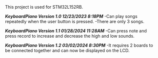 This project is used for STM32L152RB.

***KeyboardPiano Version 1.0 12/23/2023 8:18PM***
-Can play songs repeatedly when the user button is pressed.
-There are only 3 songs.

***KeyboardPiano Version 1.1 01/28/2024 11:28AM*** 
-Can press note and press record to increase and decrease the high and low sounds.

***KeyboardPiano Version 1.2 03/02/2024 8:30PM***
-It requires 2 boards to be connected together and can now be displayed on the LCD.
